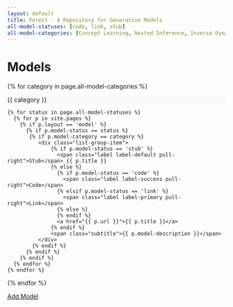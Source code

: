 ```yaml
---
layout: default
title: Forest - A Repository for Generative Models
all-model-statuses: [code, link, stub]
all-model-categories: [Concept Learning, Nested Inference, Inverse Dynamics, Machine Learning, Undirected Constraints, Nonparametric Models, Miscellaneous]
---
```


<div class="page-header">
  <h1>Models<br /></h1>
</div>

{% for category in page.all-model-categories %}

<div class="list-group">

  <div class="list-group-item" style="background-color: #F9F9F9">
    {{ category }}
  </div>

    {% for status in page.all-model-statuses %}
      {% for p in site.pages %}        
        {% if p.layout == 'model' %}
          {% if p.model-status == status %}
           {% if p.model-category == category %}
              <div class="list-group-item">
                  {% if p.model-status == 'stub' %}
                    <span class="label label-default pull-right">Stub</span> {{ p.title }}
                  {% else %}
                    {% if p.model-status == 'code' %}
                      <span class="label label-success pull-right">Code</span>            
                    {% elsif p.model-status == 'link' %}
                      <span class="label label-primary pull-right">Link</span>
                    {% else %}
                    {% endif %}
                    <a href="{{ p.url }}">{{ p.title }}</a>          
                  {% endif %}
                  <span class="subtitle">{{ p.model-description }}</span>
              </div>
            {% endif %}
          {% endif %}
        {% endif %}
      {% endfor %}
    {% endfor %}

</div>

{% endfor %}

<div class="btn-toolbar bottom-toolbar pull-right">
    <a class="btn btn-success" id="github-add-link" href="https://github.com/forestdb/forestdb.org/new/gh-pages/models">Add Model</a>
</div>
